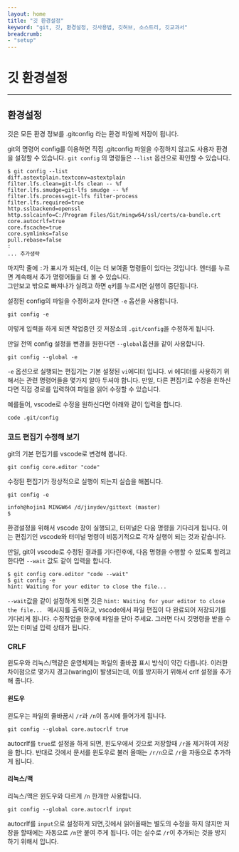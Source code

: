 ```yaml
---
layout: home
title: "깃 환경설정"
keyword: "git, 깃, 환경설정, 깃사용법, 깃허브, 소스트리, 깃교과서"
breadcrumb:
- "setup"
---
```


# 깃 환경설정
---


## 환경설정
깃은 모든 환경 정보를 .gitconfig 라는 환경 파일에 저장이 됩니다.

git의 명령어 config를 이용하면 직접 .gitconfig 파일을 수정하지 않고도 사용자 환경을 설정할 수 있습니다.
`git config` 의 명령들은 `--list` 옵션으로 확인할 수 있습니다.

```
$ git config --list
diff.astextplain.textconv=astextplain
filter.lfs.clean=git-lfs clean -- %f
filter.lfs.smudge=git-lfs smudge -- %f
filter.lfs.process=git-lfs filter-process
filter.lfs.required=true
http.sslbackend=openssl
http.sslcainfo=C:/Program Files/Git/mingw64/ssl/certs/ca-bundle.crt
core.autocrlf=true
core.fscache=true
core.symlinks=false
pull.rebase=false
:
... 추가생략
```

마지막 줄에 `:`가 표시가 되는데, 이는 더 보여줄 명령들이 있다는 것입니다.
엔터를 누르면 계속해서 추가 명령어들을 더 볼 수 있습니다.  
그만보고 밖으로 빠져나가 실려고 하면 `q`키를 누르시면 실행이 중단됩니다.

설정된 config의 파일을 수정하고자 한다면 `-e` 옵션을 사용합니다.

```
git config -e
```

이렇게 입력을 하게 되면 작업중인 깃 저장소의 `.git/config`을 수정하게 됩니다.

만일 전역 config 설정을 변경을 원한다면 `--global`옵션을 같이 사용합니다.

```
git config --global -e
```

`-e` 옵션으로 실행되는 편집기는 기본 설정된 `vi`에디터 입니다. vi 에디터를 사용하기 위해서는 관련 명령어들을 몇가지 알아 두셔야 합니다. 만일, 다른 편집기로 수정을 원하신다면 직접 경로를 입력하여 파일을 읽어 수정할 수 있습니다.

예를들어, vscode로 수정을 원하신다면 아래와 같이 입력을 합니다.
```
code .git/config
```


### 코드 편집기 수정해 보기

git의 기본 편집기를 vscode로 변경해 봅니다.

```
git config core.editor "code"
```

수정된 편집기가 정상적으로 실행이 되는지 실습을 해봅니다.

```
git config -e

infoh@hojin1 MINGW64 /d/jinydev/gittext (master)
$ 
```

환경설정을 위해서 vscode 창이 실행되고, 터미널은 다음 명령을 기다리게 됩니다.
이는 편집기인 vscode와 터미널 명령이 비동기적으로 각자 실행이 되는 것과 같습니다.

만일, git이 vscode로 수정된 결과를 기다린후에, 다음 명령을 수행할 수 있도록 할려고 한다면 `--wait` 값도 같이 입력을 합니다.

```
$ git config core.editor "code --wait"
$ git config -e
hint: Waiting for your editor to close the file... 
```

`--wait`값을 같이 설정하게 되면 깃은 `hint: Waiting for your editor to close the file... ` 메시지를 출력하고, vscode에서 파일 편집이 다 완료되어 저장되기를 기다리게 됩니다. 수정작업을 한후에 파일을 닫아 주세요. 그러면 다시 깃명령을 받을 수 있는 터미널 입력 상태가 됩니다.


### CRLF
윈도우와 리눅스/맥같은 운영체제는 파일의 줄바꿈 표시 방식이 약간 다릅니다. 이러한 차이점으로 몇가지 경고(waring)이 발생되는데,
이를 방지하기 위해서 crlf 설정을 추가해 줍니다.



#### 윈도우
윈도우는 파일의 줄바꿈시 `/r`과 `/n`이 동시에 들어가게 됩니다.

```
git config --global core.autocrlf true
```

autocrlf를 `true`로 설정을 하게 되면, 윈도우에서 깃으로 저장할때 `/r`을 제거하여 저장을 합니다.
반대로 깃에서 문서를 윈도우로 불러 올때는 `/r/n`으로 `/r`을 자동으로 추가하게 됩니다.

#### 리눅스/맥
리눅스/맥은 윈도우와 다르게 `/n` 한개만 사용합니다.

```
git config --global core.autocrlf input
```
autocrlf를 `input`으로 설정하게 되면,깃에서 읽어올때는 별도의 수정을 하지 않지만 저장을 할때에는 자동으로 `/n`만 붙여 주게 됩니다.
이는 실수로 `/r`이 추가되는 것을 방지하기 위해서 입니다.


